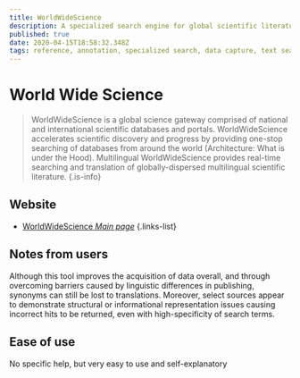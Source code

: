 ```yaml
---
title: WorldWideScience
description: A specialized search engine for global scientific literature
published: true
date: 2020-04-15T18:58:32.348Z
tags: reference, annotation, specialized search, data capture, text search
---
```


# World Wide Science

> WorldWideScience is a global science gateway comprised of national and international scientific databases and portals. WorldWideScience accelerates scientific discovery and progress by providing one-stop searching of databases from around the world (Architecture: What is under the Hood). Multilingual WorldWideScience provides real-time searching and translation of globally-dispersed multilingual scientific literature.
{.is-info}

## Website

- [WorldWideScience *Main page*](https://worldwidescience.org/)
{.links-list}

## Notes from users 

Although this tool improves the acquisition of data overall, and through overcoming barriers caused by linguistic differences in publishing, synonyms can still be lost to translations. Moreover, select sources appear to demonstrate structural or informational representation issues causing incorrect hits to be returned, even with high-specificity of search terms. 

## Ease of use 

No specific help, but very easy to use and self-explanatory 

